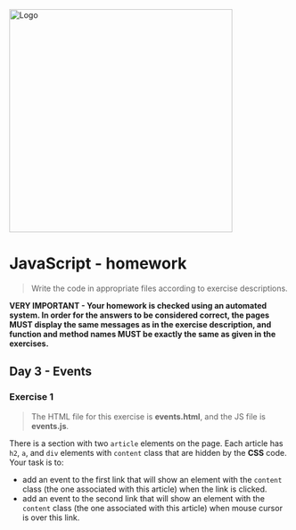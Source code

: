 <img alt="Logo" src="http://coderslab.pl/svg/logo-coderslab.svg" width="400">


# JavaScript - homework
> Write the code in appropriate files according to exercise descriptions.

**VERY IMPORTANT - Your homework is checked using an automated system. In order for the answers to be considered correct, the pages MUST display the same messages as in the exercise description, and function and method names MUST be exactly the same as given in the exercises.**

## Day 3 - Events

### Exercise 1

> The HTML file for this exercise is **events.html**, and the JS file is **events.js**.

There is a section with two ```article``` elements on the page.
Each article has `h2`, `a`, and `div` elements with `content` class that are hidden by the **CSS** code.
Your task is to:
* add an event to the first link that will show an element with the `content` class (the one associated with this article) when the link is clicked.
* add an event to the second link that will show an element with the `content` class (the one associated with this article) when mouse cursor is over this link.

